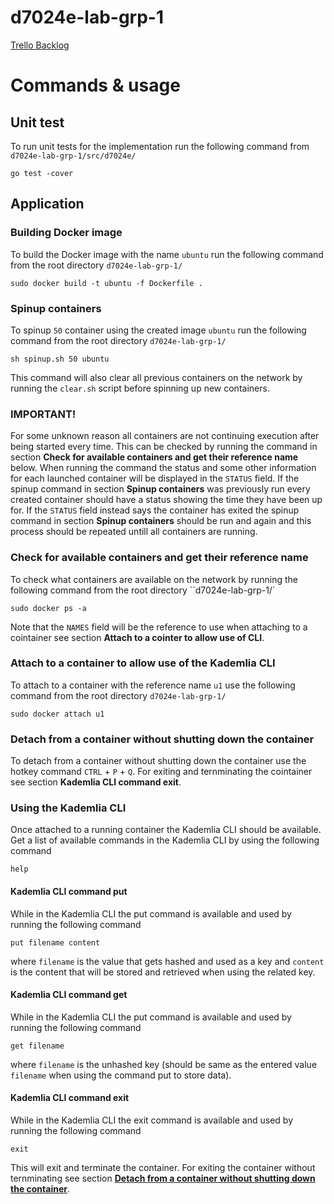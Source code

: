 # d7024e-lab-grp-1
[Trello Backlog](https://trello.com/b/JBu8iKev/d7024e)
# Commands & usage
## Unit test
To run unit tests for the implementation run the following command from `d7024e-lab-grp-1/src/d7024e/`
```
go test -cover
```
## Application
### Building Docker image
To build the Docker image with the name `ubuntu` run the following command from the root directory `d7024e-lab-grp-1/`
```
sudo docker build -t ubuntu -f Dockerfile . 
```
### Spinup containers
To spinup `50` container using the created image `ubuntu` run the following command from the root directory `d7024e-lab-grp-1/`
```
sh spinup.sh 50 ubuntu
```
This command will also clear all previous containers on the network by running the `clear.sh` script before spinning up new containers.
### IMPORTANT!
For some unknown reason all containers are not continuing execution after being started every time. This can be checked by running the command in section **Check for available containers and get their reference name** below. When running the command the status and some other information for each launched container will be displayed in the `STATUS` field. If the spinup command in section **Spinup containers** was previously run every created container should have a status showing the time they have been up for. If the `STATUS` field instead says the container has exited the spinup command in section **Spinup containers** should be run and again and this process should be repeated untill all containers are running.
### Check for available containers and get their reference name
To check what containers are available on the network by running the following command from the root directory ``d7024e-lab-grp-1/`
```
sudo docker ps -a
```
Note that the `NAMES` field will be the reference to use when attaching to a cointainer see section **Attach to a cointer to allow use of CLI**.
### Attach to a container to allow use of the Kademlia CLI
To attach to a container with the reference name `u1` use the following command from the root directory `d7024e-lab-grp-1/`
```
sudo docker attach u1
```
### Detach from a container without shutting down the container
To detach from a container without shutting down the container use the hotkey command `CTRL` + `P` + `Q`.
For exiting and ternminating the cointainer see section **Kademlia CLI command exit**.
### Using the Kademlia CLI
Once attached to a running container the Kademlia CLI should be available. Get a list of available commands in the Kademlia CLI by using the following command
```
help
```
#### Kademlia CLI command put
While in the Kademlia CLI the put command is available and used by running the following command
```
put filename content
```
where `filename` is the value that gets hashed and used as a key and `content` is the content that will be stored and retrieved when using the related key.
#### Kademlia CLI command get
While in the Kademlia CLI the put command is available and used by running the following command
```
get filename
```
where `filename` is the unhashed key (should be same as the entered value `filename` when using the command put to store data).
#### Kademlia CLI command exit
While in the Kademlia CLI the exit command is available and used by running the following command
```
exit
```
This will exit and terminate the container. For exiting the container without ternminating see section [**Detach from a container without shutting down the container**](#building-docker-image).
